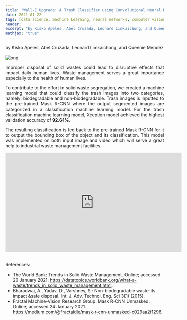 ```yaml
---
title: "Wall-E Upgrade: A Trash Classifier using Convolutional Neural Networks"
date: 2021-01-22
tags: [data science, machine Learning, neural networks, computer vision, waste segregation]
header:
excerpt: "by Kisko Apeles, Abel Cruzada, Leonard Limkaichong, and Queenie Mendez"
mathjax: "true"
---
```

by Kisko Apeles, Abel Cruzada, Leonard Limkaichong, and Queenie Mendez

![png](/images/trash_classifier.png)

<p style="text-align:justify">
Improper disposal of solid wastes could lead to disruptive effects that impact daily human lives. Waste management serves a great importance especially to the health of human lives. 
</p>
<p style="text-align:justify">
To contribute to the effort in solid waste segregation, we created a machine learning model that could classify the trash images into two categories, namely: biodegradable and non-biodegradable. Trash images is inputted to the pre-trained Mask R-CNN where the output segmented images are categorized in a classification machine learning model. For the trash classification machine learning model, Xception model achieved the highest validation accuracy of <b>92.61%</b>. 
</p>
<p style="text-align:justify">  
The resulting classification is fed back to the pre-trained Mask R-CNN for it to output the bounding box of the object and its classification. This model was implemented on both input image and video which will serve a great help to industrial waste management facilities.
</p>
<iframe width="560" height="315" src="https://www.youtube.com/embed/xdwPYAzhl7M" title="YouTube video player" frameborder="0" allow="accelerometer; autoplay; clipboard-write; encrypted-media; gyroscope; picture-in-picture" allowfullscreen></iframe>
<br>
<br>

References:
- The World Bank: Trends in Solid Waste Management. Online; accessed 20 January 2021.
https://datatopics.worldbank.org/what-a-waste/trends_in_solid_waste_management.html.
- Bharadwaj, A., Yadav, D., Varshney, S.: Non-biodegradable waste-its impact &safe disposal. Int. J. Adv. Technol. Eng. Sci 3(1) (2015).
- Fractal Machine-Vision Research Group: Mask R-CNN Unmasked. Online; accessed 24 January 2021.
https://medium.com/@fractaldle/mask-r-cnn-unmasked-c029aa2f1296.
